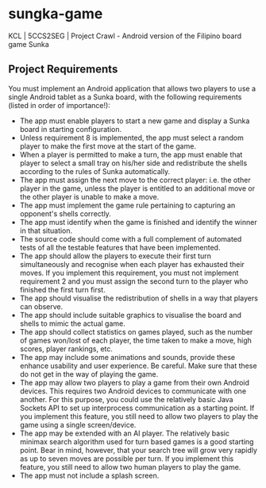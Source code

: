 # sungka-game
KCL | 5CCS2SEG | Project Crawl - Android version of the Filipino board game Sunka

## Project Requirements

You must implement an Android application that allows two players to use a single Android tablet as a Sunka board, with the following requirements (listed in order of importance!):

- The app must enable players to start a new game and display a Sunka board in starting configuration.
- Unless requirement 8 is implemented, the app must select a random player to make the first move at the start of the game.
- When a player is permitted to make a turn, the app must enable that player to select a small tray on his/her side and redistribute the shells according to the rules of Sunka automatically.
- The app must assign the next move to the correct player: i.e. the other player in the game, unless the player is entitled to an additional move or the other player is unable to make a move.
- The app must implement the game rule pertaining to capturing an opponent's shells correctly.
- The app must identify when the game is finished and identify the winner in that situation.
- The source code should come with a full complement of automated tests of all the testable features that have been implemented.
- The app should allow the players to execute their first turn simultaneously and recognise when each player has exhausted their moves.  If you implement this requirement, you must not implement requirement 2 and you must assign the second turn to the player who finished the first turn first.
- The app should visualise the redistribution of shells in a way that players can observe.
- The app should include suitable graphics to visualise the board and shells to mimic the actual game.
- The app should collect statistics on games played, such as the number of games won/lost of each player, the time taken to make a move, high scores, player rankings, etc.
- The app may include some animations and sounds, provide these enhance usability and user experience.  Be careful. Make sure that these do not get in the way of playing the game.
- The app may allow two players to play a game from their own Android devices.  This requires two Android devices to communicate with one another.  For this purpose, you could use the relatively basic Java Sockets API to set up interprocess communication as a starting point.  If you implement this feature, you still need to allow two players to play the game using a single screen/device.
- The app may be extended with an AI player.  The relatively basic minimax search algorithm used for turn based games is a good starting point.  Bear in mind, however, that your search tree will grow very rapidly as up to seven moves are possible per turn.  If you implement this feature, you still need to allow two human players to play the game.
- The app must not include a splash screen.

